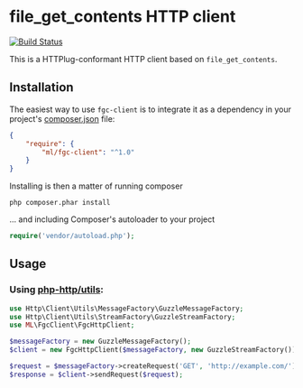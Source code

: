 # file_get_contents HTTP client

[![Build Status](https://secure.travis-ci.org/lanthaler/fgc-client.png?branch=master)](http://travis-ci.org/lanthaler/fgc-client)

This is a HTTPlug-conformant HTTP client based on `file_get_contents`.


## Installation

The easiest way to use `fgc-client` is to integrate it as a dependency in your project's
[composer.json](http://getcomposer.org/doc/00-intro.md) file:

```json
{
    "require": {
        "ml/fgc-client": "^1.0"
    }
}
```

Installing is then a matter of running composer

    php composer.phar install

... and including Composer's autoloader to your project

```php
require('vendor/autoload.php');
```

## Usage

### Using [php-http/utils](https://packagist.org/packages/php-http/utils):

```php
use Http\Client\Utils\MessageFactory\GuzzleMessageFactory;
use Http\Client\Utils\StreamFactory\GuzzleStreamFactory;
use ML\FgcClient\FgcHttpClient;

$messageFactory = new GuzzleMessageFactory();
$client = new FgcHttpClient($messageFactory, new GuzzleStreamFactory());

$request = $messageFactory->createRequest('GET', 'http://example.com/');
$response = $client->sendRequest($request);
```
